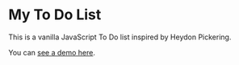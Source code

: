 # My To Do List

This is a vanilla JavaScript To Do list inspired by Heydon Pickering.

You can [see a demo here](https://jfhtodo.now.sh).